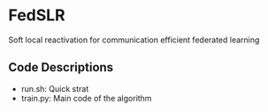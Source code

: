 # FedSLR
Soft local reactivation for communication efficient federated learning

## Code Descriptions
- run.sh: Quick strat
- train.py: Main code of the algorithm
